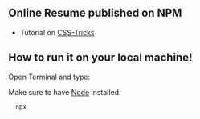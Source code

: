 ## Online Resume published on NPM

- Tutorial on [CSS-Tricks](https://css-tricks.com/how-to-build-your-resume-on-npm/)

## How to run it on your local machine!

Open Terminal and type:

Make sure to have [Node](https://www.npmjs.com/get-npm) installed.

```
  npx 
```
